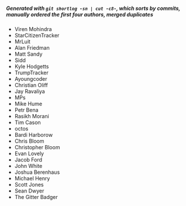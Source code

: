 ##### Generated with `git shortlog -sn | cut -c8-`, which sorts by commits, manually ordered the first four authors, merged duplicates

- Viren Mohindra
- StarCitizenTracker
- MrLuit
- Alan Friedman
- Matt Sandy
- Sidd
- Kyle Hodgetts
- TrumpTracker
- Ayoungcoder
- Christian Oliff
- Jay Ravaliya
- MPs
- Mike Hume
- Petr Bena
- Rasikh Morani
- Tim Cason
- octos
- Bardi Harborow
- Chris Bloom
- Christopher Bloom
- Evan Lovely
- Jacob Ford
- John White
- Joshua Berenhaus
- Michael Henry
- Scott Jones
- Sean Dwyer
- The Gitter Badger
